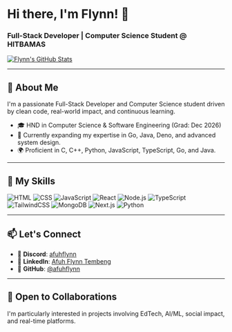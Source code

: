 # Hi there, I'm Flynn! 👋

### Full-Stack Developer | Computer Science Student @ HITBAMAS

[![Flynn's GitHub Stats](https://github-readme-stats.vercel.app/api?username=afuhflynn&show_icons=true&theme=transparent)](https://github.com/afuhflynn)

---

## 🚀 About Me

I'm a passionate Full-Stack Developer and Computer Science student driven by clean code, real-world impact, and continuous learning.

- 🎓 HND in Computer Science & Software Engineering (Grad: Dec 2026)
- 🌱 Currently expanding my expertise in Go, Java, Deno, and advanced system design.
- 🌍 Proficient in C, C++, Python, JavaScript, TypeScript, Go, and Java.

---

## 🧠 My Skills

![HTML](https://img.shields.io/badge/-HTML-E34F26?style=flat-square&logo=html5&logoColor=white)
![CSS](https://img.shields.io/badge/-CSS-1572B6?style=flat-square&logo=css3&logoColor=white)
![JavaScript](https://img.shields.io/badge/-JavaScript-F7DF1E?style=flat-square&logo=javascript&logoColor=black)
![React](https://img.shields.io/badge/-React-61DAFB?style=flat-square&logo=react&logoColor=black)
![Node.js](https://img.shields.io/badge/-Node.js-339933?style=flat-square&logo=node.js&logoColor=white)
![TypeScript](https://img.shields.io/badge/-TypeScript-3178C6?style=flat-square&logo=typescript&logoColor=white)
![TailwindCSS](https://img.shields.io/badge/-TailwindCSS-38B2AC?style=flat-square&logo=tailwind-css&logoColor=white)
![MongoDB](https://img.shields.io/badge/-MongoDB-47A248?style=flat-square&logo=mongodb&logoColor=white)
![Next.js](https://img.shields.io/badge/-Next.js-000000?style=flat-square&logo=next.js&logoColor=white)
![Python](https://img.shields.io/badge/-Python-3178C6?style=flat-square&logo=python&logoColor=yellow)

---

## 📫 Let's Connect

- 📧 **Discord**: [afuhflynn](https://discord.com/channels/@afuhflynn)
- 🔗 **LinkedIn**: [Afuh Flynn Tembeng](https://www.linkedin.com/in/afuh-flynn-s-74289a268)
- 💼 **GitHub**: [@afuhflynn](https://github.com/afuhflynn)

---

## 🤝 Open to Collaborations

I'm particularly interested in projects involving EdTech, AI/ML, social impact, and real-time platforms.

